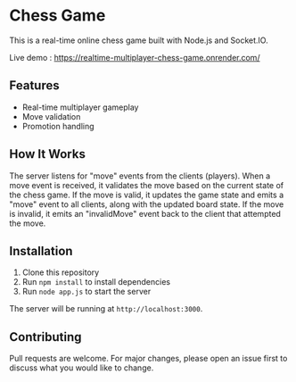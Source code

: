 

# Chess Game

This is a real-time online chess game built with Node.js and Socket.IO.

Live demo : https://realtime-multiplayer-chess-game.onrender.com/
## Features

- Real-time multiplayer gameplay
- Move validation
- Promotion handling

## How It Works

The server listens for "move" events from the clients (players). When a move event is received, it validates the move based on the current state of the chess game. If the move is valid, it updates the game state and emits a "move" event to all clients, along with the updated board state. If the move is invalid, it emits an "invalidMove" event back to the client that attempted the move.

## Installation

1. Clone this repository
2. Run `npm install` to install dependencies
3. Run `node app.js` to start the server

The server will be running at `http://localhost:3000`.

## Contributing

Pull requests are welcome. For major changes, please open an issue first to discuss what you would like to change.

